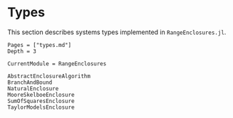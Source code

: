 # Types

This section describes systems types implemented in `RangeEnclosures.jl`.

```@contents
Pages = ["types.md"]
Depth = 3
```

```@meta
CurrentModule = RangeEnclosures
```

```@docs
AbstractEnclosureAlgorithm
BranchAndBound
NaturalEnclosure
MooreSkelboeEnclosure
SumOfSquaresEnclosure
TaylorModelsEnclosure
```